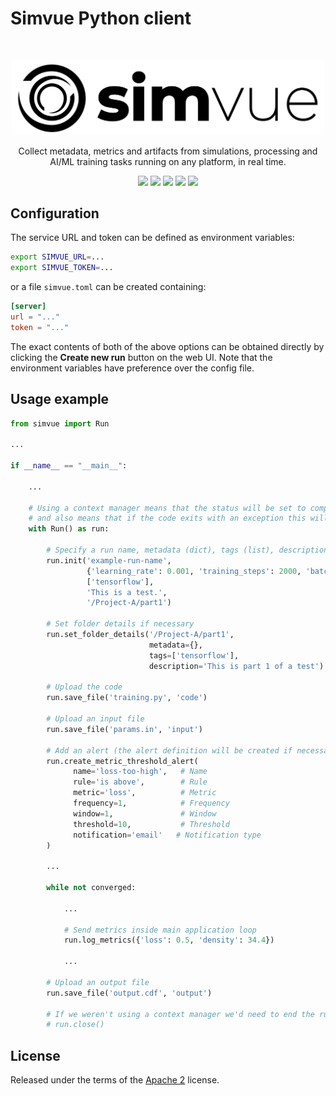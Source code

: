 # Simvue Python client

<br/>

<p align="center">
  <picture>
    <source media="(prefers-color-scheme: dark)" srcset="https://raw.githubusercontent.com/simvue-io/.github/refs/heads/main/simvue-white.png" />
    <source media="(prefers-color-scheme: light)" srcset="https://raw.githubusercontent.com/simvue-io/.github/refs/heads/main/simvue-black.png" />
    <img alt="Simvue" src="https://raw.githubusercontent.com/simvue-io/.github/refs/heads/main/simvue-black.png" width="500">
  </picture>
</p>

<p align="center">
Collect metadata, metrics and artifacts from simulations, processing and AI/ML training tasks running on any platform, in real time.
</p>

<div align="center">
<a href="https://github.com/simvue-io/client/blob/main/LICENSE" target="_blank"><img src="https://img.shields.io/github/license/simvue-io/client"/></a>
<img src="https://img.shields.io/badge/python-3.10%20%7C%203.11%20%7C%203.12%20%7C%203.13-blue">
<a href="https://pypi.org/project/simvue/" target="_blank"><img src="https://img.shields.io/pypi/v/simvue.svg"/></a>
<a href="https://pepy.tech/project/simvue"><img src="https://static.pepy.tech/badge/simvue"/></a>
<a href="https://github.com/astral-sh/ruff"><img src="https://img.shields.io/endpoint?url=https://raw.githubusercontent.com/astral-sh/ruff/main/assets/badge/v2.json"></a>
</div>


## Configuration
The service URL and token can be defined as environment variables:
```sh
export SIMVUE_URL=...
export SIMVUE_TOKEN=...
```
or a file `simvue.toml` can be created containing:
```toml
[server]
url = "..."
token = "..."
```
The exact contents of both of the above options can be obtained directly by clicking the **Create new run** button on the web UI. Note that the environment variables have preference over the config file.

## Usage example
```python
from simvue import Run

...

if __name__ == "__main__":

    ...

    # Using a context manager means that the status will be set to completed automatically,
    # and also means that if the code exits with an exception this will be reported to Simvue
    with Run() as run:

        # Specify a run name, metadata (dict), tags (list), description, folder
        run.init('example-run-name',
                 {'learning_rate': 0.001, 'training_steps': 2000, 'batch_size': 32}, # Metadaata
                 ['tensorflow'],                                                     # Tags
                 'This is a test.',                                                  # Description
                 '/Project-A/part1')                                                 # Folder full path

        # Set folder details if necessary
        run.set_folder_details('/Project-A/part1',                     # Folder full path
                               metadata={},                            # Metadata
                               tags=['tensorflow'],                    # Tags
                               description='This is part 1 of a test') # Description

        # Upload the code
        run.save_file('training.py', 'code')

        # Upload an input file
        run.save_file('params.in', 'input')

        # Add an alert (the alert definition will be created if necessary)
        run.create_metric_threshold_alert(
              name='loss-too-high',   # Name
              rule='is above',        # Rule
              metric='loss',          # Metric
              frequency=1,            # Frequency
              window=1,               # Window
              threshold=10,           # Threshold
              notification='email'   # Notification type
        )

        ...

        while not converged:

            ...

            # Send metrics inside main application loop
            run.log_metrics({'loss': 0.5, 'density': 34.4})

            ...

        # Upload an output file
        run.save_file('output.cdf', 'output')

        # If we weren't using a context manager we'd need to end the run
        # run.close()
```

## License

Released under the terms of the [Apache 2](https://github.com/simvue-io/client/blob/main/LICENSE) license.
